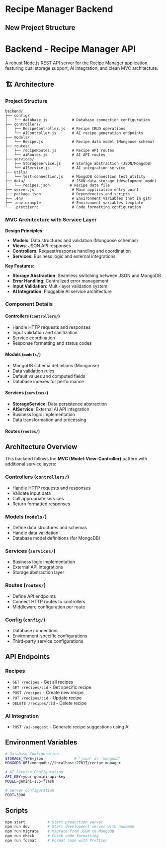 # Recipe Manager Backend

## New Project Structure

# Backend - Recipe Manager API

A robust Node.js REST API server for the Recipe Manager application, featuring dual storage support, AI integration, and clean MVC architecture.

## 🏗️ Architecture

### Project Structure

```
backend/
├── config/
│   └── database.js           # Database connection configuration
├── controllers/
│   ├── RecipeController.js   # Recipe CRUD operations
│   └── AIController.js       # AI recipe generation endpoints
├── models/
│   └── Recipe.js             # Recipe data model (Mongoose schema)
├── routes/
│   ├── recipeRoutes.js       # Recipe API routes
│   └── aiRoutes.js           # AI API routes
├── services/
│   ├── StorageService.js     # Storage abstraction (JSON/MongoDB)
│   └── AIService.js          # AI integration service
├── utils/
│   └── test-connection.js    # MongoDB connection test utility
├── data/                     # JSON data storage (development mode)
│   └── recipes.json         # Recipe data file
├── server.js                 # Main application entry point
├── package.json              # Dependencies and scripts
├── .env                      # Environment variables (not in git)
├── .env.example              # Environment variables template
└── .prettierrc               # Code formatting configuration
```

### MVC Architecture with Service Layer

**Design Principles:**
- **Models**: Data structures and validation (Mongoose schemas)
- **Views**: JSON API responses
- **Controllers**: Request/response handling and coordination
- **Services**: Business logic and external integrations

**Key Features:**
- **Storage Abstraction**: Seamless switching between JSON and MongoDB
- **Error Handling**: Centralized error management
- **Input Validation**: Multi-layer validation system
- **AI Integration**: Pluggable AI service architecture

### Component Details

#### Controllers (`controllers/`)
- Handle HTTP requests and responses
- Input validation and sanitization
- Service coordination
- Response formatting and status codes

#### Models (`models/`)
- MongoDB schema definitions (Mongoose)
- Data validation rules
- Default values and computed fields
- Database indexes for performance

#### Services (`services/`)
- **StorageService**: Data persistence abstraction
- **AIService**: External AI API integration
- Business logic implementation
- Data transformation and processing

#### Routes (`routes/`)

## Architecture Overview

This backend follows the **MVC (Model-View-Controller)** pattern with additional service layers:

### Controllers (`controllers/`)

- Handle HTTP requests and responses
- Validate input data
- Call appropriate services
- Return formatted responses

### Models (`models/`)

- Define data structures and schemas
- Handle data validation
- Database model definitions (for MongoDB)

### Services (`services/`)

- Business logic implementation
- External API integrations
- Storage abstraction layer

### Routes (`routes/`)

- Define API endpoints
- Connect HTTP routes to controllers
- Middleware configuration per route

### Config (`config/`)

- Database connections
- Environment-specific configurations
- Third-party service configurations

## API Endpoints

### Recipes

- `GET /recipes` - Get all recipes
- `GET /recipes/:id` - Get specific recipe
- `POST /recipes` - Create new recipe
- `PUT /recipes/:id` - Update recipe
- `DELETE /recipes/:id` - Delete recipe

### AI Integration

- `POST /ai-suggest` - Generate recipe suggestions using AI

## Environment Variables

```bash
# Database Configuration
STORAGE_TYPE=json              # 'json' or 'mongodb'
MONGODB_URI=mongodb://localhost:27017/recipe_manager

# AI Service Configuration
API_KEY=your-gemini-api-key
MODEL=gemini-1.5-flash

# Server Configuration
PORT=3000
```

## Scripts

```bash
npm start          # Start production server
npm run dev        # Start development server with nodemon
npm run migrate    # Migrate from JSON to MongoDB
npm run check      # Check code formatting
npm run format     # Format code with Prettier
```
